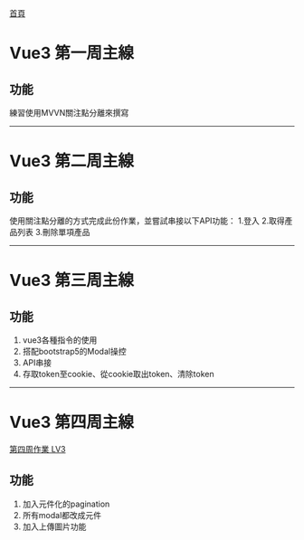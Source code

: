 <a href="">首頁</a>

# Vue3 第一周主線

<a href=""></a>

## 功能
練習使用MVVN關注點分離來撰寫

<hr>

# Vue3 第二周主線

<a href=""></a>

## 功能

使用關注點分離的方式完成此份作業，並嘗試串接以下API功能：
1.登入
2.取得產品列表
3.刪除單項產品

<hr>

# Vue3 第三周主線

<a href=""></a>

## 功能
1. vue3各種指令的使用
2. 搭配bootstrap5的Modal操控
3. API串接
4. 存取token至cookie、從cookie取出token、清除token

<hr>

# Vue3 第四周主線

<a href="https://larrywithmanpower.github.io/vue3-mainProject/week4/index.html">第四周作業 LV3</a>

## 功能
1. 加入元件化的pagination
2. 所有modal都改成元件
3. 加入上傳圖片功能



